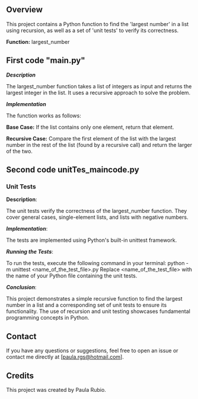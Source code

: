 ## Overview
This project contains a Python function to find the 'largest number' in a list using recursion, as well as a set of 'unit tests' to verify its correctness.



**Function:**   largest_number



## First code "main.py"

***Description***

The largest_number function takes a list of integers as input and returns the largest integer in the list. It uses a recursive approach to solve the problem.




***Implementation***

The function works as follows:


**Base Case:** If the list contains only one element, return that element.

**Recursive Case:** Compare the first element of the list with the largest number in the rest of the list (found by a recursive call) and return the larger of the two.



## Second code unitTes_maincode.py

### Unit Tests


**Description**:

The unit tests verify the correctness of the largest_number function. They cover general cases, single-element lists, and lists with negative numbers.


***Implementation***:

The tests are implemented using Python's built-in unittest framework.


***Running the Tests***:

To run the tests, execute the following command in your terminal:
python -m unittest <name_of_the_test_file>.py
Replace <name_of_the_test_file> with the name of your Python file containing the unit tests.


***Conclusion***:

This project demonstrates a simple recursive function to find the largest number in a list and a corresponding set of unit tests to ensure its functionality. The use of recursion and unit testing showcases fundamental programming concepts in Python.



## Contact

If you have any questions or suggestions, feel free to open an issue or contact me directly at [paula.rgs@hotmail.com].



## Credits
This project was created by Paula Rubio.
